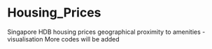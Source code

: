 # Housing_Prices
Singapore HDB housing prices geographical proximity to amenities - visualisation
More codes will be added
